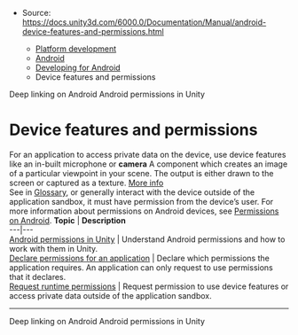 * Source: https://docs.unity3d.com/6000.0/Documentation/Manual/android-device-features-and-permissions.html

  * [Platform development ](https://docs.unity3d.com/6000.0/Documentation/Manual/PlatformSpecific.html)
  * [Android](https://docs.unity3d.com/6000.0/Documentation/Manual/android.html)
  * [Developing for Android](https://docs.unity3d.com/6000.0/Documentation/Manual/android-developing.html)
  * Device features and permissions


[](https://docs.unity3d.com/6000.0/Documentation/Manual/deep-linking-android.html)
Deep linking on Android
[](https://docs.unity3d.com/6000.0/Documentation/Manual/android-permissions-in-unity.html)
Android permissions in Unity
# Device features and permissions
For an application to access private data on the device, use device features like an in-built microphone or **camera** A component which creates an image of a particular viewpoint in your scene. The output is either drawn to the screen or captured as a texture. [More info](https://docs.unity3d.com/6000.0/Documentation/Manual/CamerasOverview.html)  
See in [Glossary](https://docs.unity3d.com/6000.0/Documentation/Manual/Glossary.html#Camera), or generally interact with the device outside of the application sandbox, it must have permission from the device’s user.
For more information about permissions on Android devices, see [Permissions on Android](https://developer.android.com/guide/topics/permissions/overview).
**Topic** | **Description**  
---|---  
[Android permissions in Unity](https://docs.unity3d.com/6000.0/Documentation/Manual/android-permissions-in-unity.html) | Understand Android permissions and how to work with them in Unity.  
[Declare permissions for an application](https://docs.unity3d.com/6000.0/Documentation/Manual/android-permissions-declare.html) | Declare which permissions the application requires. An application can only request to use permissions that it declares.  
[Request runtime permissions](https://docs.unity3d.com/6000.0/Documentation/Manual/android-RequestingPermissions.html) | Request permission to use device features or access private data outside of the application sandbox.  
* * *
[](https://docs.unity3d.com/6000.0/Documentation/Manual/deep-linking-android.html)
Deep linking on Android
[](https://docs.unity3d.com/6000.0/Documentation/Manual/android-permissions-in-unity.html)
Android permissions in Unity
